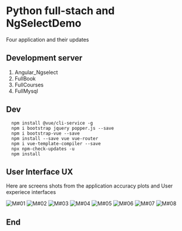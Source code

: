 # Python full-stach and NgSelectDemo

Four application and their updates

## Development server

1. Angular_Ngselect
2. FullBook
3. FullCourses
4. FullMysql

## Dev

```
  npm install @vue/cli-service -g
  npm i bootstrap jquery popper.js --save
  npm i bootstrap-vue --save
  npm install --save vue vue-router
  npm i vue-template-compiler --save
  npx npm-check-updates -u
  npm install

```
## User Interface UX

Here are screens shots from the application accuracy plots and User experiece interfaces

![M#01](https://github.com/LINOSNCHENA/Angular-ngselect/blob/master/UXViews/page1.png)
![M#02](https://github.com/LINOSNCHENA/Angular-ngselect/blob/master/UXViews/page2.png)
![M#03](https://github.com/LINOSNCHENA/Angular-ngselect/blob/master/UXViews/page3.png)
![M#04](https://github.com/LINOSNCHENA/Angular-ngselect/blob/master/UXViews/page2.png)
![M#05](https://github.com/LINOSNCHENA/Angular-ngselect/blob/master/UXViews/page1.png)
![M#06](https://github.com/LINOSNCHENA/Angular-ngselect/blob/master/UXViews/page1.png)
![M#07](https://github.com/LINOSNCHENA/Angular-ngselect/blob/master/UXViews/page2.png)
![M#08](https://github.com/LINOSNCHENA/Angular-ngselect/blob/master/UXViews/page3.png)

## End
